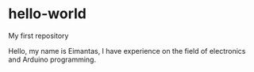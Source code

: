 # hello-world
My first repository

Hello, my name is Eimantas, I have experience on the field of electronics and Arduino programming.
